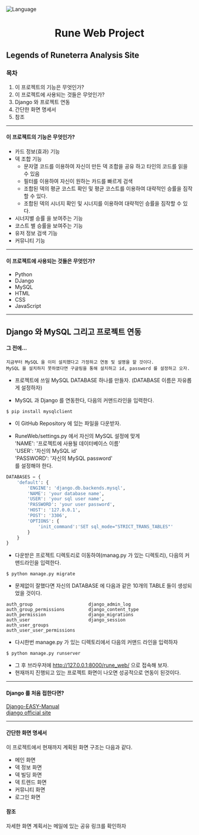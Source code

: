 ![Language](https://img.shields.io/badge/language-Python-blue)
<h1 align="center">Rune Web Project</h1>
<h2>Legends of Runeterra Analysis Site</h2>

<h3>목차</h3>

1. 이 프로젝트의 기능은 무엇인가?
2. 이 프로젝트에 사용되는 것들은 무엇인가?
3. Django 와 프로젝트 연동
4. 간단한 화면 명세서
5. 참조

---

<h4>이 프로젝트의 기능은 무엇인가?</h4>

* 카드 정보(효과) 기능
* 덱 조합 기능 
  * 문자열 코드를 이용하여 자신이 만든 덱 조합을 공유 하고 타인의 코드를 읽을 수 있음
  * 필터를 이용하여 자신이 원하는 카드를 빠르게 검색
  * 조합된 덱의 평균 코스트 확인 및 평균 코스트를 이용하여 대략적인 승률을 짐작할 수 있다.
  * 조합된 덱의 시너지 확인 및 시너지를 이용하여 대략적인 승률을 짐작할 수 있다.
* 시너지별 승률 을 보여주는 기능 
* 코스트 별 승률을 보여주는 기능
* 유저 정보 검색 기능
* 커뮤니티 기능

---

<h4>이 프로젝트에 사용되는 것들은 무엇인가?</h4>

* Python
* DJango
* MySQL
* HTML
* CSS
* JavaScript

---

<h2>Django 와 MySQL 그리고 프로젝트 연동</h2>

<h4>그 전에...</h4>

```text
지금부터 MySQL 을 이미 설치했다고 가정하고 연동 및 설명을 할 것이다.  
MySQL 을 설치하지 못하였다면 구글링을 통해 설치하고 id, password 를 설정하고 오자.  
```

* 프로젝트에 쓰일 MySQL DATABASE 하나를 만들자. (DATABASE 이름은 자유롭게 설정하자)

* MySQL 과 Django 를 연동한다, 다음의 커맨드라인을 입력한다.

```text
$ pip install mysqlclient
```

* 이 GitHub Repository 에 있는 파일을 다운받자.

* RuneWeb/settings.py 에서 자신의 MySQL 설정에 맞게  
'NAME': '프로젝트에 사용될 데이터베이스 이름'  
'USER': '자신의 MySQL id'  
'PASSWORD': '자신의 MySQL password'  
를 설정해야 한다.

```python
DATABASES = {
    'default': {
        'ENGINE': 'django.db.backends.mysql',
        'NAME': 'your database name',
        'USER': 'your sql user name',
        'PASSWORD': 'your user password',
        'HOST': '127.0.0.1',
        'POST': '3306',
        'OPTIONS': {
            'init_command':'SET sql_mode="STRICT_TRANS_TABLES"'
        }
    }
}
```

* 다운받은 프로젝트 디렉토리로 이동하여(manag.py 가 있는 디렉토리), 다음의 커맨드라인을 입력한다.

```text
$ python manage.py migrate
```

* 문제없이 잘했다면 자신의 DATABASE 에 다음과 같은 10개의 TABLE 들이 생성되었을 것이다.

```text
auth_group                     django_admin_log
auth_group_permissions         django_content_type
auth_permission                django_migrations
auth_user                      django_session
auth_user_groups
auth_user_user_permissions
```

* 다시한번 manage.py 가 있는 디렉토리에서 다음의 커맨드 라인을 입력하자

```text
$ python manage.py runserver
```

* 그 후 브라우저에 http://127.0.0.1:8000/rune_web/ 으로 접속해 보자.
* 현재까지 진행되고 있는 프로젝트 화면이 나오면 성공적으로 연동이 된것이다.

---

<h4>Django 를 처음 접한다면? </h4>

<a href="https://github.com/truejin/Django-EASY-Manual">Django-EASY-Manual</a>
<br>
<a href="https://docs.djangoproject.com">django official site</a> 

---

<h4>간단한 화면 명세서</h4>
이 프로젝트에서 현재까지 계획된 화면 구조는 다음과 같다.   
<br>

* 메인 화면
* 덱 정보 화면
* 덱 빌딩 화면
* 덱 트렌드 화면
* 커뮤니티 화면
* 로그인 화면

<h4>참조</h4>

자세한 화면 계획서는 메일에 있는 공유 링크를 확인하자  